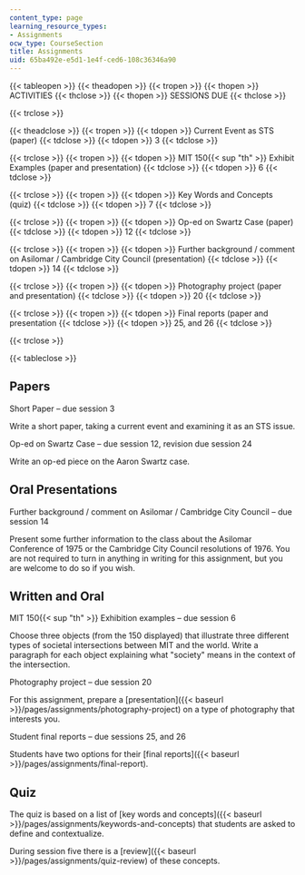 ```yaml
---
content_type: page
learning_resource_types:
- Assignments
ocw_type: CourseSection
title: Assignments
uid: 65ba492e-e5d1-1e4f-ced6-108c36346a90
---
```


{{< tableopen >}}
{{< theadopen >}}
{{< tropen >}}
{{< thopen >}}
ACTIVITIES
{{< thclose >}}
{{< thopen >}}
SESSIONS DUE
{{< thclose >}}

{{< trclose >}}

{{< theadclose >}}
{{< tropen >}}
{{< tdopen >}}
Current Event as STS (paper)
{{< tdclose >}}
{{< tdopen >}}
3
{{< tdclose >}}

{{< trclose >}}
{{< tropen >}}
{{< tdopen >}}
MIT 150{{< sup "th" >}} Exhibit Examples (paper and presentation)
{{< tdclose >}}
{{< tdopen >}}
6
{{< tdclose >}}

{{< trclose >}}
{{< tropen >}}
{{< tdopen >}}
Key Words and Concepts (quiz)
{{< tdclose >}}
{{< tdopen >}}
7
{{< tdclose >}}

{{< trclose >}}
{{< tropen >}}
{{< tdopen >}}
Op-ed on Swartz Case (paper)
{{< tdclose >}}
{{< tdopen >}}
12
{{< tdclose >}}

{{< trclose >}}
{{< tropen >}}
{{< tdopen >}}
Further background / comment on Asilomar / Cambridge City Council (presentation)
{{< tdclose >}}
{{< tdopen >}}
14
{{< tdclose >}}

{{< trclose >}}
{{< tropen >}}
{{< tdopen >}}
Photography project (paper and presentation)
{{< tdclose >}}
{{< tdopen >}}
20
{{< tdclose >}}

{{< trclose >}}
{{< tropen >}}
{{< tdopen >}}
Final reports (paper and presentation
{{< tdclose >}}
{{< tdopen >}}
25, and 26
{{< tdclose >}}

{{< trclose >}}

{{< tableclose >}}

Papers
------

Short Paper – due session 3

Write a short paper, taking a current event and examining it as an STS issue.

Op-ed on Swartz Case – due session 12, revision due session 24

Write an op-ed piece on the Aaron Swartz case.

Oral Presentations
------------------

Further background / comment on Asilomar / Cambridge City Council – due session 14

Present some further information to the class about the Asilomar Conference of 1975 or the Cambridge City Council resolutions of 1976. You are not required to turn in anything in writing for this assignment, but you are welcome to do so if you wish.

Written and Oral
----------------

MIT 150{{< sup "th" >}} Exhibition examples – due session 6

Choose three objects (from the 150 displayed) that illustrate three different types of societal intersections between MIT and the world. Write a paragraph for each object explaining what "society" means in the context of the intersection.

Photography project – due session 20

For this assignment, prepare a [presentation]({{< baseurl >}}/pages/assignments/photography-project) on a type of photography that interests you.

Student final reports – due sessions 25, and 26

Students have two options for their [final reports]({{< baseurl >}}/pages/assignments/final-report).

Quiz
----

The quiz is based on a list of [key words and concepts]({{< baseurl >}}/pages/assignments/keywords-and-concepts) that students are asked to define and contextualize.

During session five there is a [review]({{< baseurl >}}/pages/assignments/quiz-review) of these concepts.